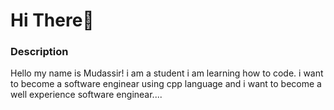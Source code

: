 # Hi There👋
<h3> Description </h3>
Hello my name is Mudassir! i am a student i am learning how to code. i want to become a software enginear using cpp language and i want to become a well experience software enginear.... 


<!--
**Mudasirjamshaid/Mudasirjamshaid** is a ✨ _special_ ✨ repository because its `README.md` (this file) appears on your GitHub profile.
